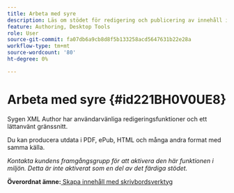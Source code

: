```yaml
---
title: Arbeta med syre
description: Läs om stödet för redigering och publicering av innehåll i AEM Guides i Sygen XML Editor.
feature: Authoring, Desktop Tools
role: User
source-git-commit: fa07db6a9cb8d8f5b133258acd5647631b22e28a
workflow-type: tm+mt
source-wordcount: '80'
ht-degree: 0%

---
```


# Arbeta med syre {#id221BH0V0UE8}

Sygen XML Author har användarvänliga redigeringsfunktioner och ett lättanvänt gränssnitt.

Du kan producera utdata i PDF, ePub, HTML och många andra format med samma källa.

*Kontakta kundens framgångsgrupp för att aktivera den här funktionen i miljön. Detta är inte aktiverat som en del av det färdiga stödet.*

**Överordnat ämne:**[ Skapa innehåll med skrivbordsverktyg](author-desktop-tools.md)
